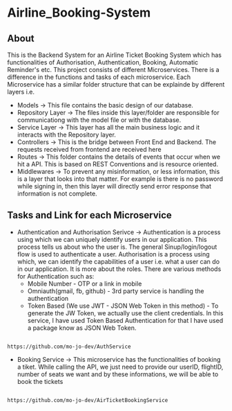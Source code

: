 # Airline_Booking-System

## About
This is the Backend System for an Airline Ticket Booking System which has functionalities of Authorisation, Authentication, Booking, Automatic Reminder's etc. This project consists of different Microservices. There is a difference in the functions and tasks of each microservice. Each Microservice has a similar folder structure that can be explainde by different layers i.e.
- Models -> This file contains the basic design of our database.
- Repository Layer -> The files inside this layer/folder are responsible for communicationg with the model file or with the database.
- Service Layer -> This layer has all the main business logic and it interacts with the Repository layer.
- Controllers -> This is the bridge between Front End and Backend. The requests received from frontend are received here
- Routes -> This folder contains the details of events that occur when we hit a API. This is based on REST Conventions and is resource oriented.
- Middlewares -> To prevent any misinformation, or less information, this is a layer that looks into that  matter. For example is there is no password while signing in, then this layer will directly send error response that information is not complete.

## Tasks and Link for each Microservice
- Authentication and Authorisation Serivce -> Authentication is a process using which we can uniquely identify users in our application. This process tells us about who the user is. The general Sinup/login/logout flow is used to authenticate a user. Authorisation is a process using which, we can identify the capabilities of a user i.e. what a user can do in our application. It is more about the roles. There are various methods for Authentication such as:
    - Mobile Number - OTP or a link in mobile
    - Omniauth(gmail, fb, github) - 3rd party service is handling the authentication
    - Token Based (We use JWT - JSON Web Token in this method) - To generate the JW Token, we actually use the client credentials.
In this service, I have used Token Based Authentication for that I have used a package know as JSON Web Token.
```

https://github.com/mo-jo-dev/AuthService

```
- Booking Service -> This microservice has the functionalities of booking a tiket. While calling the API, we just need to provide our userID, flightID, number of seats we want and by these informations, we will be able to book the tickets
```

https://github.com/mo-jo-dev/AirTicketBookingService

```

